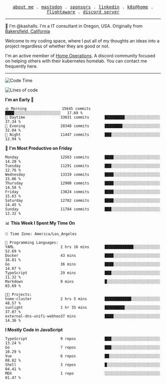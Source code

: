 <p align="center">
  <samp>
    <a href="https://jordanjones.org/">about me</a> .
    <a rel="me" href="https://mastodon.social/@kashall">mastodon</a> .
    <a href="https://github.com/sponsors/kashalls">sponsors</a> .
    <a href="https://linkedin.com/in/jordpjones">linkedin</a> .
    <a href="https://github.com/kashalls/home-cluster">k8s@home</a> .
    <a href="https://flightaware.com/adsb/stats/user/kashalls">flightaware</a> .
    <a href="https://discord.gg/V2WrCfqba9">discord server</a>
  </samp>
</p>

----------------------------------------------------------------

:wave: I'm @kashalls. I'm a IT consultant in Oregon, USA. Originally from [Bakersfield, California](https://maps.app.goo.gl/QQMtywTWghpXB6Tu6)

Welcome to my coding space, where I put all of my thoughts an ideas into a project regardless of whether they are good or not.

I'm an active member of [Home Operations](https://discord.gg/home-operations). A discord community focused on helping others with their kubernetes homelab. You can contact me frequently here.

----------------------------------------------------------------
<!--START_SECTION:waka-->
![Code Time](http://img.shields.io/badge/Code%20Time-2%2C177%20hrs%2019%20mins-blue)

![Lines of code](https://img.shields.io/badge/From%20Hello%20World%20I%27ve%20Written-11.4%20million%20lines%20of%20code-blue)

**I'm an Early 🐤** 

```text
🌞 Morning                15645 commits       ████░░░░░░░░░░░░░░░░░░░░░   17.69 % 
🌆 Daytime                33031 commits       █████████░░░░░░░░░░░░░░░░   37.34 % 
🌃 Evening                28340 commits       ████████░░░░░░░░░░░░░░░░░   32.04 % 
🌙 Night                  11447 commits       ███░░░░░░░░░░░░░░░░░░░░░░   12.94 % 
```
📅 **I'm Most Productive on Friday** 

```text
Monday                   12563 commits       ████░░░░░░░░░░░░░░░░░░░░░   14.20 % 
Tuesday                  11291 commits       ███░░░░░░░░░░░░░░░░░░░░░░   12.76 % 
Wednesday                13319 commits       ████░░░░░░░░░░░░░░░░░░░░░   15.06 % 
Thursday                 12900 commits       ████░░░░░░░░░░░░░░░░░░░░░   14.58 % 
Friday                   13824 commits       ████░░░░░░░░░░░░░░░░░░░░░   15.63 % 
Saturday                 12782 commits       ████░░░░░░░░░░░░░░░░░░░░░   14.45 % 
Sunday                   11784 commits       ███░░░░░░░░░░░░░░░░░░░░░░   13.32 % 
```


📊 **This Week I Spent My Time On** 

```text
🕑︎ Time Zone: America/Los_Angeles

💬 Programming Languages: 
YAML                     2 hrs 16 mins       █████████████░░░░░░░░░░░░   52.69 % 
Docker                   43 mins             ████░░░░░░░░░░░░░░░░░░░░░   16.81 % 
Go                       36 mins             ████░░░░░░░░░░░░░░░░░░░░░   14.07 % 
TypeScript               29 mins             ███░░░░░░░░░░░░░░░░░░░░░░   11.32 % 
Markdown                 9 mins              █░░░░░░░░░░░░░░░░░░░░░░░░   03.69 % 

🐱‍💻 Projects: 
home-cluster             2 hrs 5 mins        ████████████░░░░░░░░░░░░░   48.57 % 
sunlight                 1 hr 35 mins        █████████░░░░░░░░░░░░░░░░   37.07 % 
external-dns-unifi-webhoo37 mins             ████░░░░░░░░░░░░░░░░░░░░░   14.36 % 
```

**I Mostly Code in JavaScript** 

```text
TypeScript               9 repos             ███░░░░░░░░░░░░░░░░░░░░░░   13.24 % 
Go                       7 repos             ███░░░░░░░░░░░░░░░░░░░░░░   10.29 % 
Vue                      6 repos             ██░░░░░░░░░░░░░░░░░░░░░░░   08.82 % 
Shell                    3 repos             █░░░░░░░░░░░░░░░░░░░░░░░░   04.41 % 
MDX                      1 repo              ░░░░░░░░░░░░░░░░░░░░░░░░░   01.47 % 
```




<!--END_SECTION:waka-->